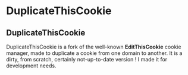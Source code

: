 DuplicateThisCookie
========================

DuplicateThisCookie
--------------

DuplicateThisCookie is a fork of the well-known **EditThisCookie** cookie manager, made to duplicate a cookie from one domain to another. It is a dirty, from scratch, certainly not-up-to-date version ! I made it for development needs.
